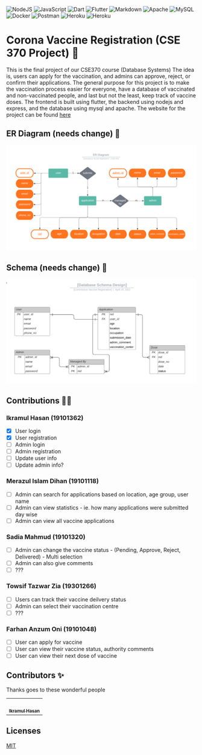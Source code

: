 <p float="left">
<img alt="NodeJS" src="https://img.shields.io/badge/node.js-%2343853D.svg?&style=for-the-badge&logo=node.js&logoColor=white"/>
<img alt="JavaScript" src="https://img.shields.io/badge/javascript-%23323330.svg?&style=for-the-badge&logo=javascript&logoColor=%23F7DF1E"/>
<img alt="Dart" src="https://img.shields.io/badge/dart-%230175C2.svg?&style=for-the-badge&logo=dart&logoColor=white"/>
<img alt="Flutter" src="https://img.shields.io/badge/Flutter-%2302569B.svg?style=for-the-badge&logo=Flutter&logoColor=white" />
<img alt="Markdown" src="https://img.shields.io/badge/markdown-%23000000.svg?&style=for-the-badge&logo=markdown&logoColor=white"/>
<img alt="Apache" src="https://img.shields.io/badge/apache-%23D42029.svg?&style=for-the-badge&logo=apache&logoColor=white"/>
<img alt="MySQL" src="https://img.shields.io/badge/mysql-%2300f.svg?&style=for-the-badge&logo=mysql&logoColor=white"/>
<img alt="Docker" src="https://img.shields.io/badge/docker-%230db7ed.svg?&style=for-the-badge&logo=docker&logoColor=white"/>
<img alt="Postman" src="https://img.shields.io/badge/Postman-FF6C37?style=for-the-badge&logo=postman&logoColor=red" />
<img alt="Heroku" src="https://img.shields.io/badge/heroku-%23430098.svg?&style=for-the-badge&logo=heroku&logoColor=white"/>
<img alt="Heroku" src="https://img.shields.io/github/license/Ileriayo/markdown-badges?style=for-the-badge"/>
</p>

# Corona Vaccine Registration (CSE 370 Project) 💉

This is the final project of our CSE370 course (Database Systems) The idea is, users can apply for the vaccination, and admins can approve, reject, or confirm their applications. The general purpose for this project is to make the vaccination process easier for everyone, have a database of vaccinated and non-vaccinated people, and last but not the least, keep track of vaccine doses. The frontend is built using flutter, the backend using nodejs and express, and the database using mysql and apache. The website for the project can be found [here](https://covidvaccineregistration.web.app/)

## ER Diagram (needs change) 🔗
<img src="documentation/images/er.png" alt="drawing"/>

## Schema (needs change) 📑 
<img src="documentation/images/schema.png" alt="drawing"/>

## Contributions 🐱‍🏍

### Ikramul Hasan (19101362)

- [x] User login
- [x] User registration
- [ ] Admin login
- [ ] Admin registration
- [ ] Update user info
- [ ] Update admin info?

### Merazul Islam Dihan (19101118)

- [ ] Admin can search for applications based on location, age group, user name
- [ ] Admin can view statistics - ie. how many applications were submitted day wise
- [ ] Admin can view all vaccine applications

### Sadia Mahmud (19101320)

- [ ] Admin can change the vaccine status - (Pending, Approve, Reject, Delivered) - Multi selection
- [ ] Admin can also give comments
- [ ] ???

### Towsif Tazwar Zia (19301266)

- [ ] Users can track their vaccine deilvery status
- [ ] Admin can select their vaccination centre
- [ ] ???
### Farhan Anzum Oni (19101048)

- [ ] User can apply for vaccine
- [ ] User can view their vaccine status, authority comments
- [ ] User can view their next dose of vaccine

## Contributors ✨

Thanks goes to these wonderful people

<table>
  <tr>
    <td align="center"><a href="https://ikramhasan-portfolio.web.app/"><img src="https://avatars.githubusercontent.com/u/61601841?s=400&u=29e4cf17536ff7ffc7240bf9858eb6501a609a2d&v=4" width="100px;" alt=""/>
    <br />
    <sub><b>Ikramul Hasan</b></sub></a>
    </td>
  </tr>
</table>

## Licenses
[MIT](LICENSE) 
